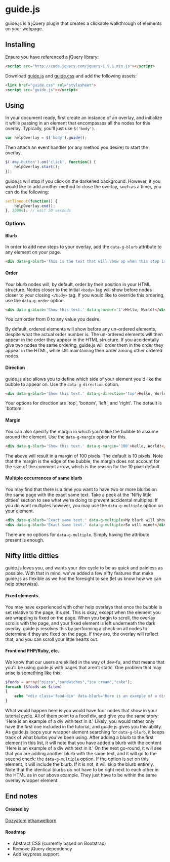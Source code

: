 # guide.js

guide.js is a jQuery plugin that creates a clickable walkthrough of elements on your webpage.

## Installing

Ensure you have referenced a jQuery library:

```HTML
<script src="http://code.jquery.com/jquery-1.9.1.min.js"></script>
```

Download [guide.js][0] and [guide.css][1] and add the following assets:

```HTML
<link href="guide.css" rel="stylesheet">
<script src="guide.js"></script>
```

## Using

In your document ready, first create an instance of an overlay, and initialize it while passing in an element that encompasses all the nodes for this overlay. Typically, you'll just use `$('body')`.

```javascript
var helpOverlay = $('body').guide();
```

Then attach an event handler (or any method you desire) to start the overlay.

```javascript
$('#my-button').on('click', function() {
	helpOverlay.start();
});
```

guide.js will stop if you click on the darkened background. However, if you would like to add another method to close the overlay, such as a timer, you can do the following:

```javascript
setTimeout(function() {
	helpOverlay.end();
}, 30000); // wait 30 seconds
```

### Options

#### Blurb

In order to add new steps to your overlay, add the `data-g-blurb` attribute to any element on your page.

```HTML
<div data-g-blurb='This is the text that will show up when this step is reached.'>Hello, World!</div>
```

#### Order

Your blurb nodes will, by default, order by their position in your HTML structure. Nodes closer to the initial `<body>` tag will show before nodes closer to your closing `</body>` tag. If you would like to override this ordering, use the `data-g-order` option.

```HTML
<div data-g-blurb='Show this text.' data-g-order='1'>Hello, World!</div>
```

You can order from 0 to any value you desire.

By default, ordered elements will show before any un-ordered elements, despite what the actual order number is. The un-ordered elements will then appear in the order they appear in the HTML structure. If you accidentally give two nodes the same ordering, guide.js will order them in the order they appear in the HTML, while still maintaining their order among other ordered nodes.

#### Direction

guide.js also allows you to define which side of your element you'd like the bubble to appear on. Use the `data-g-direction` option.

```HTML
<div data-g-blurb='Show this text.' data-g-direction='top'>Hello, World!</div>
```
Your options for direction are 'top', 'bottom', 'left', and 'right'. The default is 'bottom'.

#### Margin

You can also specify the margin in which you'd like the bubble to assume around the element. Use the `data-g-margin` option for this.

```HTML
<div data-g-blurb='Show this text.' data-g-margin='100'>Hello, World!</div>
```

The above will result in a margin of 100 pixels. The default is 10 pixels. Note that the margin is the edge of the bubble, the margin does not account for the size of the comment arrow, which is the reason for the 10 pixel default.

#### Multiple occurrences of same blurb

You may find that there is a time you want to have two or more blurbs on the same page with the exact same text. Take a peek at the 'Nifty little ditties' section to see what we're doing to prevent accidental multiples. If you do want multiples however, you may use the `data-g-multiple` option on your element.

```HTML
<div data-g-blurb='Exact same text.' data-g-multiple>My blurb will show!</div>
<div data-g-blurb='Exact same text.' data-g-multiple>So will mine!</div>
```

There are no options for `data-g-multiple`. Simply having the attribute present is enough.

## Nifty little ditties

guide.js loves you, and wants your dev cycle to be as quick and painless as possible. With that in mind, we've added a few nifty features that make guide.js as flexible as we had the foresight to see (let us know how we can help otherwise).

#### Fixed elements

You may have experienced with other help overlays that once the bubble is set relative to the page, it's set. This is okay, except when the element you are wrapping is fixed on the page. When you begin to scroll, the overlay scrolls with the page, and your fixed element is left underneath the dark overlay. guide.js resolves this by performing a check on all nodes to determine if they are fixed on the page. If they are, the overlay will reflect that, and you can scroll your little hearts out.

#### Front end PHP/Ruby, etc.

We know that our users are skilled in the way of dev-fu, and that means that you'll be using guide.js with pages that aren't static. One problem that may arise is something like this:

```php
$foods = array("pizza","sandwiches","ice cream","cake"); 
foreach ($foods as $item)
{
	echo "<div class='food-div' data-blurb='Here is an example of a div with text in it.'>I enjoy $item.</div>";
}
```

What would happen here is you would have four nodes that show in your tutorial cycle. All of them point to a food div, and give you the same story: 'Here is an example of a div with text in it.' Likely, you would rather only have the first one included in the tutorial, and guide.js gives you this ability. As guide.js loops your wrapper element searching for `data-g-blurb`, it keeps track of what blurbs you've been using. After adding a blurb to the first element in this list, it will note that you have added a blurb with the content 'Here is an example of a div with text in it.' On the next go-round, it will see that you are adding another blurb with the same text, and it will go to the second check: the `data-g-multiple` option. If the option is set on this element, it will include the blurb. If it is not, it will skip the blurb entirely. Note that the identical blurbs do not have to be right next to each other in the HTML as in our above example. They just have to be within the same overlay wrapper element.

## End notes

#### Created by
[Dozyatom][2]
[ethanwelborn][3]

#### Roadmap
- Abstract CSS (currently based on Bootstrap)
- Remove jQuery dependency
- Add keypress support


 [0]: https://github.com/Dozyatom/guide.js/blob/master/guide.js
 [1]: https://github.com/Dozyatom/guide.js/blob/master/guide.css
 [2]: https://github.com/Dozyatom
 [3]: https://github.com/ethanwelborn
